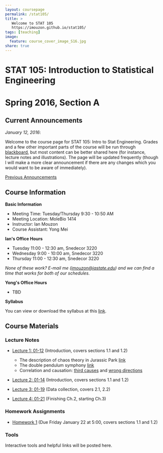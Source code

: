 ```yaml
---
layout: coursepage
permalink: /stat105/
title: >
   Welcome to STAT 105
   https://imouzon.github.io/stat105/
tags: [teaching]
image:
  feature: course_cover_image_S16.jpg
share: true
---
```


# STAT 105: Introduction to Statistical Engineering 

# Spring 2016, Section A

## Current Announcements

*January 12, 2016*:

Welcome to the course page for STAT 105: Intro to Stat Engineering. 
Grades and a few other important parts of the course will be run through [blackboard](https://bb.its.iastate.edu/), but most content can be better shared here (for instance, lecture notes and illustrations).
The page will be updated frequently (though I will make a more clear announcement if there are any changes which you would want to be aware of immediately).

[Previous Announcements](https://imouzon.github.io/stat105/announcements/)

## Course Information

**Basic Information**

-  Meeting Time: Tuesday/Thursday 9:30 - 10:50 AM
-  Meeting Location: MoleBio 1414
-  Instructor: Ian Mouzon
-  Course Assistant: Yong Mei

**Ian's Office Hours**

-  Tuesday 11:00 - 12:30 am, Snedecor 3220
-  Wednesday 9:00 - 10:00 am, Snedecor 3220
-  Thursday 11:00 - 12:30 am, Snedecor 3220

*None of these work? E-mail me (imouzon@iastate.edu) and we can find a time that works for both of our schedules.*

**Yong's Office Hours**

-  TBD

**Syllabus**

You can view or download the syllabus at this [link](./syllabus_stat105_S16.pdf).


## Course Materials

### Lecture Notes

-  [Lecture 1: 01-12](./lectures/lecture1/lecture1.html) (Introduction, covers sections 1.1 and 1.2)
   -  The description of chaos theory in Jurassic Park [link](https://www.youtube.com/watch?v=5cVLUPwrSmU)
   -  The double pendulum symphony [link](https://www.youtube.com/watch?v=MtJLhb9yaPc)
   -  Correlation and causation: [third causes](https://en.wikipedia.org/wiki/Third-cause_fallacy) and [wrong directions](https://en.wikipedia.org/wiki/Wrong_direction)

-  [Lecture 2: 01-14](./lectures/lecture2/lecture2.html) (Introduction, covers sections 1.1 and 1.2)

-  [Lecture 3: 01-19](./lectures/lecture3/lecture3.html) (Data collection, covers 2.1, 2.2)

-  [Lecture 4: 01-21](./lectures/lecture4/lecture4.html) (Finishing Ch.2, starting Ch.3)

### Homework Assignments

-  [Homework 1](./hw/hw1/stat105_hw1.pdf) (Due Friday January 22 at 5:00, covers sections 1.1 and 1.2)

### Tools

Interactive tools and helpful links will be posted here.
